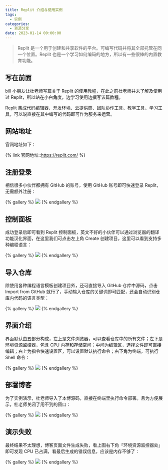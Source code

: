 ```yaml
---
title: Replit 介绍与使用实例
tags:
  - 实例
categories:
  - 资源分享
date: 2023-01-14 00:00:00
---
```


> Replit 是一个用于创建和共享软件的平台。可编写代码并将其全部托管在同一个位置。Replit 也是一个学习如何编码的地方，所以有一些很棒的内置教育功能。

<!-- more -->

## 写在前面

bill 小朋友让杜老师写篇关于 Replit 的使用教程，在此之前杜老师并未了解及使用过 Replit，所以站在小白角度，边学习使用边撰写该篇教程。

Replit 集成代码编辑器、开发环境、云提供商、团队协作工具、教学工具、学习工具，可以说直接在其中编写的代码即可作为服务来运营。

## 网站地址

官网地址如下：

{% link 官网地址::https://replit.com/ %}

## 注册登录

相信很多小伙伴都拥有 GitHub 的账号，使用 GitHub 账号即可快速登录 Replit，无需额外注册：

{% gallery %}
![](https://cdn.dusays.com/2023/01/545-1.jpg)
{% endgallery %}

## 控制面板

成功登录后即可看到 Replit 控制面板，英文不好的小伙伴可以通过浏览器的翻译功能汉化界面，在这里我们可点击左上角 Create 创建项目，这里可以看到支持多种编程语言：

{% gallery %}
![](https://cdn.dusays.com/2023/01/545-2.jpg)
{% endgallery %}

## 导入仓库

除使用各种编程语言模板创建项目外，还可直接导入 GitHub 仓库中源码，点击 Import from GitHub 就行了，手动输入仓库的关键词即可匹配，还会自动识别仓库内代码的语言类型：

{% gallery %}
![](https://cdn.dusays.com/2023/01/545-3.jpg)
{% endgallery %}

## 界面介绍

界面默认由五部分构成，左上是文件浏览器，可以查看仓库中的所有文件；左下是环境资源监控器，包含 CPU 内存和存储空间；中间为编辑区，选择文件即可直接编辑；右上为指令快速设置区，可以设置默认执行命令；右下角为终端，可执行 Shell 命令：

{% gallery %}
![](https://cdn.dusays.com/2023/01/545-4.jpg)
{% endgallery %}

## 部署博客

为了实例演示，杜老师导入了本博源码，直接在终端里执行命令部署。且为方便展示，杜老师关闭了用不到的窗口：

{% gallery %}
![](https://cdn.dusays.com/2023/01/545-5.jpg)
{% endgallery %}

## 演示失败

最终结果不太理想，博客页面文件生成失败，看上图右下角「环境资源监控器处」即可发现 CPU 已占满，看最后生成的错误信息，应该是内存不够了：

{% gallery %}
![](https://cdn.dusays.com/2023/01/545-6.jpg)
{% endgallery %}